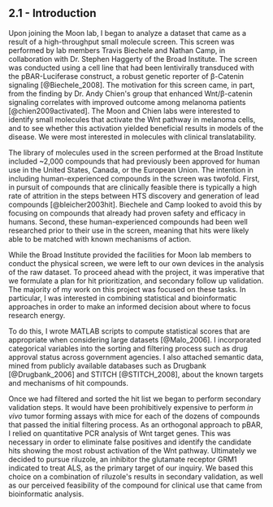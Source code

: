 
## 2.1 - Introduction

Upon joining the Moon lab, I began to analyze a dataset that came as a result of a high-throughput small molecule screen. This screen was performed by lab members Travis Biechele and Nathan Camp, in collaboration with Dr. Stephen Haggerty of the Broad Institute. The screen was conducted using a cell line that had been lentivirally transduced with the pBAR-Luciferase construct, a robust genetic reporter of β-Catenin signaling [@Biechele_2008]. The motivation for this screen came, in part, from the finding by Dr. Andy Chien's group that enhanced Wnt/β-catenin signaling correlates with improved outcome among melanoma patients [@chien2009activated]. The Moon and Chien labs were interested to identify small molecules that activate the Wnt pathway in melanoma cells, and to see whether this activation yielded beneficial results in models of the disease. We were most interested in molecules with clinical translatability.

The library of molecules used in the screen performed at the Broad Institute included ~2,000 compounds that had previously been approved for human use in the United States, Canada, or the European Union. The intention in including human-experienced compounds in the screen was twofold. First, in pursuit of compounds that are clinically feasible there is typically a high rate of attrition in the steps between HTS discovery and generation of lead compounds [@bleicher2003hit]. Biechele and Camp looked to avoid this by focusing on compounds that already had proven safety and efficacy in humans. Second, these human-experienced compounds had been well researched prior to their use in the screen, meaning that hits were likely able to be matched with known mechanisms of action.

While the Broad Institute provided the facilities for Moon lab members to conduct the physical screen, we were left to our own devices in the analysis of the raw dataset. To proceed ahead with the project, it was imperative that we formulate a plan for hit prioritization, and secondary follow up validation. The majority of my work on this project was focused on these tasks. In particular, I was interested in combining statistical and bioinformatic approaches in order to make an informed decision about where to focus research energy. 

To do this, I wrote MATLAB scripts to compute statistical scores that are appropriate when considering large datasets [@Malo_2006]. I incorporated categorical variables into the sorting and filtering process such as drug approval status across government agencies. I also attached semantic data, mined from publicly available databases such as Drugbank [@Drugbank_2006] and STITCH [@STITCH_2008], about the known targets and mechanisms of hit compounds.

Once we had filtered and sorted the hit list we began to perform secondary validation steps. It would have been prohibitively expensive to perform _in vivo_ tumor forming assays with mice for each of the dozens of compounds that passed the initial filtering process. As an orthogonal approach to pBAR, I relied on quantitative PCR analysis of Wnt target genes. This was necessary in order to eliminate false positives and identify the candidate hits showing the most robust activation of the Wnt pathway. Ultimately we decided to pursue riluzole, an inhibitor the glutamate receptor GRM1 indicated to treat ALS, as the primary target of our inquiry. We based this choice on a combination of riluzole's results in secondary validation, as well as our perceived feasibility of the compound for clinical use that came from bioinformatic analysis.
